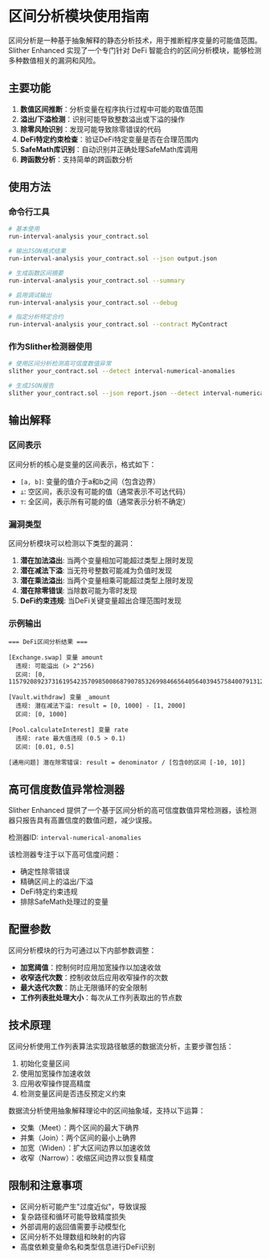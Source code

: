 # 区间分析模块使用指南

区间分析是一种基于抽象解释的静态分析技术，用于推断程序变量的可能值范围。Slither Enhanced 实现了一个专门针对 DeFi 智能合约的区间分析模块，能够检测多种数值相关的漏洞和风险。

## 主要功能

1. **数值区间推断**：分析变量在程序执行过程中可能的取值范围
2. **溢出/下溢检测**：识别可能导致整数溢出或下溢的操作
3. **除零风险识别**：发现可能导致除零错误的代码
4. **DeFi特定约束检查**：验证DeFi特定变量是否在合理范围内
5. **SafeMath库识别**：自动识别并正确处理SafeMath库调用
6. **跨函数分析**：支持简单的跨函数分析

## 使用方法

### 命令行工具

```bash
# 基本使用
run-interval-analysis your_contract.sol

# 输出JSON格式结果
run-interval-analysis your_contract.sol --json output.json

# 生成函数区间摘要
run-interval-analysis your_contract.sol --summary

# 启用调试输出
run-interval-analysis your_contract.sol --debug

# 指定分析特定合约
run-interval-analysis your_contract.sol --contract MyContract
```

### 作为Slither检测器使用

```bash
# 使用区间分析检测高可信度数值异常
slither your_contract.sol --detect interval-numerical-anomalies

# 生成JSON报告
slither your_contract.sol --json report.json --detect interval-numerical-anomalies
```

## 输出解释

### 区间表示

区间分析的核心是变量的区间表示，格式如下：

- `[a, b]`: 变量的值介于a和b之间（包含边界）
- `⊥`: 空区间，表示没有可能的值（通常表示不可达代码）
- `⊤`: 全区间，表示所有可能的值（通常表示分析不确定）

### 漏洞类型

区间分析模块可以检测以下类型的漏洞：

1. **潜在加法溢出**: 当两个变量相加可能超过类型上限时发现
2. **潜在减法下溢**: 当无符号整数可能减为负值时发现
3. **潜在乘法溢出**: 当两个变量相乘可能超过类型上限时发现
4. **潜在除零错误**: 当除数可能为零时发现
5. **DeFi约束违规**: 当DeFi关键变量超出合理范围时发现

### 示例输出

```
=== DeFi区间分析结果 ===

[Exchange.swap] 变量 amount
  违规: 可能溢出 (> 2^256)
  区间: [0, 115792089237316195423570985008687907853269984665640564039457584007913129639935]

[Vault.withdraw] 变量 _amount
  违规: 潜在减法下溢: result = [0, 1000] - [1, 2000]
  区间: [0, 1000]

[Pool.calculateInterest] 变量 rate
  违规: rate 最大值违规 (0.5 > 0.1)
  区间: [0.01, 0.5]

[通用问题] 潜在除零错误: result = denominator / [包含0的区间 [-10, 10]]
```

## 高可信度数值异常检测器

Slither Enhanced 提供了一个基于区间分析的高可信度数值异常检测器，该检测器只报告具有高置信度的数值问题，减少误报。

检测器ID: `interval-numerical-anomalies`

该检测器专注于以下高可信度问题：
- 确定性除零错误
- 精确区间上的溢出/下溢
- DeFi特定约束违规
- 排除SafeMath处理过的变量

## 配置参数

区间分析模块的行为可通过以下内部参数调整：

- **加宽阈值**：控制何时应用加宽操作以加速收敛
- **收窄迭代次数**：控制收敛后应用收窄操作的次数
- **最大迭代次数**：防止无限循环的安全限制
- **工作列表批处理大小**：每次从工作列表取出的节点数

## 技术原理

区间分析使用工作列表算法实现路径敏感的数据流分析，主要步骤包括：

1. 初始化变量区间
2. 使用加宽操作加速收敛
3. 应用收窄操作提高精度
4. 检测变量区间是否违反预定义约束

数据流分析使用抽象解释理论中的区间抽象域，支持以下运算：
- 交集（Meet）：两个区间的最大下确界
- 并集（Join）：两个区间的最小上确界
- 加宽（Widen）：扩大区间边界以加速收敛
- 收窄（Narrow）：收缩区间边界以恢复精度

## 限制和注意事项

- 区间分析可能产生"过度近似"，导致误报
- 复杂路径和循环可能导致精度损失
- 外部调用的返回值需要手动模型化
- 区间分析不处理数组和映射的内容
- 高度依赖变量命名和类型信息进行DeFi识别 